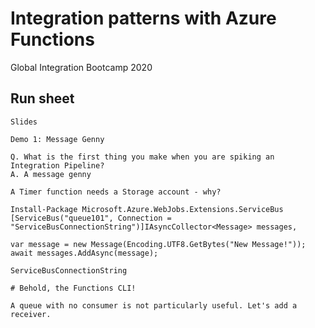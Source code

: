 # Integration patterns with Azure Functions

Global Integration Bootcamp 2020

## Run sheet

    Slides
    
    Demo 1: Message Genny

    Q. What is the first thing you make when you are spiking an Integration Pipeline?
    A. A message genny

    A Timer function needs a Storage account - why?

    Install-Package Microsoft.Azure.WebJobs.Extensions.ServiceBus
    [ServiceBus("queue101", Connection = "ServiceBusConnectionString")]IAsyncCollector<Message> messages,

    var message = new Message(Encoding.UTF8.GetBytes("New Message!"));
    await messages.AddAsync(message);

    ServiceBusConnectionString

    # Behold, the Functions CLI!

    A queue with no consumer is not particularly useful. Let's add a receiver.